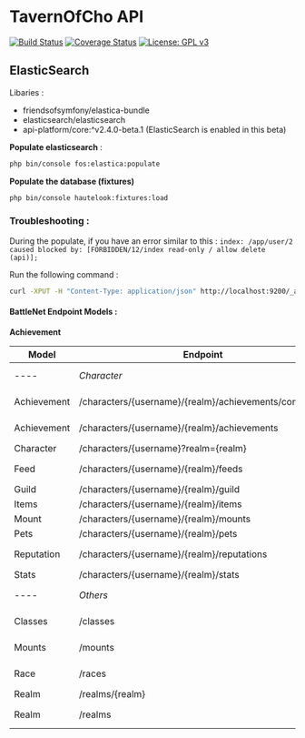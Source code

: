 # TavernOfCho API

[![Build Status](https://api.travis-ci.com/TavernOfCho/api.svg?branch=develop)](https://travis-ci.org/okty-io/okty-server) 
[![Coverage Status](https://coveralls.io/repos/github/TavernOfCho/api/badge.svg?branch=develop)](https://coveralls.io/github/Tavernofcho/api?branch=develop)
[![License: GPL v3](https://img.shields.io/badge/License-GPLv3-blue.svg)](https://www.gnu.org/licenses/gpl-3.0)


## ElasticSearch 

Libaries : 
* friendsofsymfony/elastica-bundle
* elasticsearch/elasticsearch
* api-platform/core:^v2.4.0-beta.1 (ElasticSearch is enabled in this beta)

**Populate elasticsearch** : 
```bash
php bin/console fos:elastica:populate
```

**Populate the database (fixtures)**
```bash
php bin/console hautelook:fixtures:load
```

### Troubleshooting :

During the populate, if you have an error similar to this :
``index: /app/user/2 caused blocked by: [FORBIDDEN/12/index read-only / allow delete (api)];
``

Run the following command : 

```bash
curl -XPUT -H "Content-Type: application/json" http://localhost:9200/_all/_settings -d '{"index.blocks.read_only_allow_delete": null}'
```

#### BattleNet Endpoint Models :

**Achievement**

| Model       | Endpoint                                              | Type             |
| ----        | ----------                                            | ----------       |
| ----        | _Character_                                           | ----------       |
| Achievement | /characters/{username}/{realm}/achievements/completed | GET (collection) | 
| Achievement | /characters/{username}/{realm}/achievements           | GET (collection) | 
| Character   | /characters/{username}?realm={realm}                  | GET (item)       |
| Feed        | /characters/{username}/{realm}/feeds                  | GET (collection) |
| Guild       | /characters/{username}/{realm}/guild                  | GET (item)       |
| Items       | /characters/{username}/{realm}/items                  | GET (item)       |
| Mount       | /characters/{username}/{realm}/mounts                 | GET (item)       |
| Pets        | /characters/{username}/{realm}/pets                   | GET (item)       |
| Reputation  | /characters/{username}/{realm}/reputations            | GET (collection) |
| Stats       | /characters/{username}/{realm}/stats                  | GET (item)       |
| ----        | _Others_                                              | ----------       |
| Classes     | /classes                                              | GET (collection) |
| Mounts      | /mounts                                               | GET (collection) |
| Race        | /races                                                | GET (collection) |
| Realm       | /realms/{realm}                                       | GET (item)       |
| Realm       | /realms                                               | GET (collection) |
